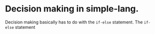 # Decision making in simple-lang.
Decision making basically has to do with the `if-else` statement. The  `if-else` statement 